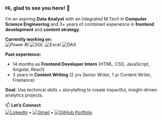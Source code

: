 ### Hi, glad to see you here! 👋

I’m an aspiring **Data Analyst** with an Integrated M.Tech in **Computer Science Engineering** and 3+ years of combined experience in **frontend development** and **content strategy**.

**Currently working on:**  
![Power BI](https://img.shields.io/badge/Power%20BI-yellow?logo=powerbi)
![SQL](https://img.shields.io/badge/SQL-4479A1?logo=database&logoColor=white)
![Excel](https://img.shields.io/badge/Excel-217346?logo=microsoft-excel&logoColor=white)
![DAX](https://img.shields.io/badge/DAX-Data%20Analysis%20Expressions-blue?logo=microsoft)


**Past experience:**  
- 14 months as **Frontend Developer Intern** (HTML, CSS, JavaScript, Angular, React)  
- 3 years in **Content Writing** (2 yrs Senior Writer, 1 yr Content Writer, Freelance)

**Goal:** Use technical skills + storytelling to create impactful, insight-driven analytics projects.


📫 **Let’s Connect**  
[![LinkedIn](https://img.shields.io/badge/LinkedIn-%230077B5.svg?logo=linkedin&logoColor=white)](https://www.linkedin.com/in/nitika-dhiman-8291ab160/) • [![Gmail](https://img.shields.io/badge/Gmail-D14836?logo=gmail&logoColor=white)](mailto:nitikad58@gmail.com) • [![GitHub Portfolio](https://img.shields.io/badge/GitHub-100000?logo=github&logoColor=white)](https://github.com/nitikad58/Portfolio)




